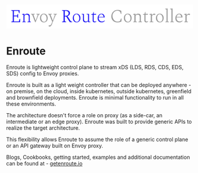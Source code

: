![](enroute.png)

# Enroute
Enroute is lightweight control plane to stream xDS (LDS, RDS, CDS, EDS, SDS) config to Envoy proxies.

Enroute is built as a light weight controller that can be deployed anywhere - on premise, on the cloud, inside kubernetes, outside kubernetes, greenfield and brownfield deployments. Enroute is minimal functionality to run in all these environments.

The architecture doesn't force a role on proxy (as a side-car, an intermediate or an edge proxy). Enroute was built to provide generic APIs to realize the target architecture.

This flexibility allows Enroute to assume the role of a generic control plane or an API gateway built on Envoy proxy.

Blogs, Cookbooks, getting started, examples and additional documentation can be found at - [getenroute.io](https://getenroute.io)

